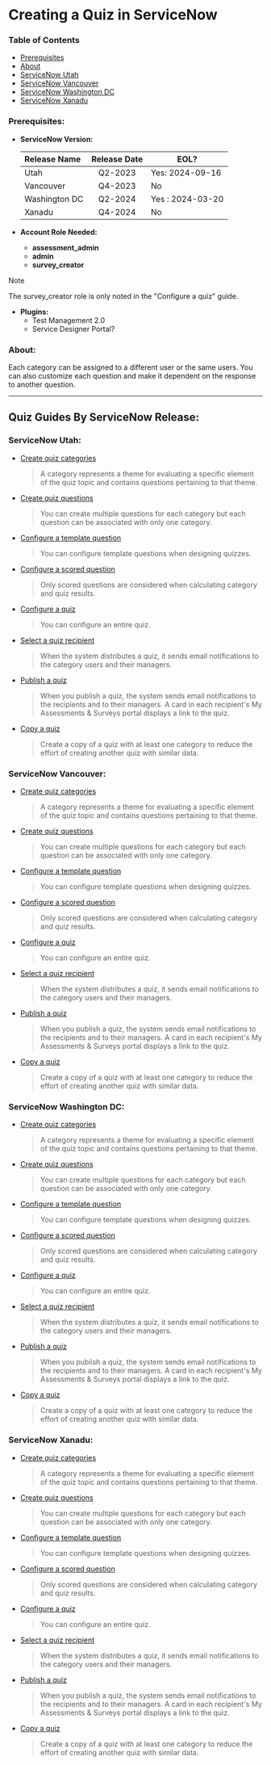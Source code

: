 # Creating a Quiz in ServiceNow

### Table of Contents

* [Prerequisites](#prerequisites)
* [About](#about)
* [ServiceNow Utah](#servicenow-utah)
* [ServiceNow Vancouver](#servicenow-vancouver)
* [ServiceNow Washington DC](#servicenow-washington-dc)
* [ServiceNow Xanadu](#servicenow-xanadu)


### Prerequisites:

* **ServiceNow Version:**

    | Release Name | Release Date | EOL? |
    | :----------- | :-----------:| ---- |
    | Utah         | Q2-2023      | Yes: 2024-09-16|
    | Vancouver    | Q4-2023      | No |
    | Washington DC | Q2-2024     | Yes : 2024-03-20 |
    | Xanadu       | Q4-2024      | No |

* **Account Role Needed:**

    * **assessment_admin**
    * **admin**
    * **survey_creator**
> [!NOTE]
> The survey_creator role is only noted in the "Configure a quiz" guide.

* **Plugins:**
  * Test Management 2.0
  * Service Designer Portal?
    
### About:

Each category can be assigned to a different user or the same users. You can also customize each question and make it dependent on the response to another question.

---

## Quiz Guides By ServiceNow Release:


### ServiceNow Utah:
* [Create quiz categories](https://www.servicenow.com/docs/bundle/utah-servicenow-platform/page/administer/assessments/task/t_CreateAQuizCategory.html)

    >A category represents a theme for evaluating a specific element of the quiz topic and contains questions pertaining to that theme.

* [Create quiz questions](https://www.servicenow.com/docs/bundle/utah-servicenow-platform/page/administer/assessments/task/t_CreateAQuizQuestion.html)

    >You can create multiple questions for each category but each question can be associated with only one category.

* [Configure a template question](https://www.servicenow.com/docs/bundle/utah-servicenow-platform/page/administer/assessments/task/t_ConfigureATemplateQuestion.html)

    >You can configure template questions when designing quizzes.

* [Configure a scored question](https://www.servicenow.com/docs/bundle/utah-servicenow-platform/page/administer/assessments/task/t_ConfigureAScoredQuestion.html)

    >Only scored questions are considered when calculating category and quiz results.

* [Configure a quiz](https://www.servicenow.com/docs/bundle/utah-servicenow-platform/page/administer/assessments/task/t_ConfigureaQuiz.html)

    >You can configure an entire quiz.

* [Select a quiz recipient](https://www.servicenow.com/docs/bundle/utah-servicenow-platform/page/administer/assessments/task/t_SelectAQuizRecipient.html)

    >When the system distributes a quiz, it sends email notifications to the category users and their managers.

* [Publish a quiz](https://www.servicenow.com/docs/bundle/utah-servicenow-platform/page/administer/assessments/task/t_PublishaQuiz.html)

    >When you publish a quiz, the system sends email notifications to the recipients and to their managers. A card in each recipient's My Assessments & Surveys portal displays a link to the quiz.

* [Copy a quiz](https://www.servicenow.com/docs/bundle/utah-servicenow-platform/page/administer/assessments/task/copy-quiz.html)

    >Create a copy of a quiz with at least one category to reduce the effort of creating another quiz with similar data.


### ServiceNow Vancouver:

* [Create quiz categories](https://www.servicenow.com/docs/bundle/vancouver-servicenow-platform/page/administer/assessments/task/t_CreateAQuizCategory.html)

    >A category represents a theme for evaluating a specific element of the quiz topic and contains questions pertaining to that theme.

* [Create quiz questions](https://www.servicenow.com/docs/bundle/vancouver-servicenow-platform/page/administer/assessments/task/t_CreateAQuizQuestion.html)

    >You can create multiple questions for each category but each question can be associated with only one category.

* [Configure a template question](https://www.servicenow.com/docs/bundle/vancouver-servicenow-platform/page/administer/assessments/task/t_ConfigureATemplateQuestion.html)

    >You can configure template questions when designing quizzes.

* [Configure a scored question](https://www.servicenow.com/docs/bundle/vancouver-servicenow-platform/page/administer/assessments/task/t_ConfigureAScoredQuestion.html)

    >Only scored questions are considered when calculating category and quiz results.

* [Configure a quiz](https://www.servicenow.com/docs/bundle/vancouver-servicenow-platform/page/administer/assessments/task/t_ConfigureaQuiz.html)

    >You can configure an entire quiz.

* [Select a quiz recipient](https://www.servicenow.com/docs/bundle/vancouver-servicenow-platform/page/administer/assessments/task/t_SelectAQuizRecipient.html)

    >When the system distributes a quiz, it sends email notifications to the category users and their managers.

* [Publish a quiz](https://www.servicenow.com/docs/bundle/vancouver-servicenow-platform/page/administer/assessments/task/t_PublishaQuiz.html)

    >When you publish a quiz, the system sends email notifications to the recipients and to their managers. A card in each recipient's My Assessments & Surveys portal displays a link to the quiz.

* [Copy a quiz](https://www.servicenow.com/docs/bundle/vancouver-servicenow-platform/page/administer/assessments/task/copy-quiz.html)

    >Create a copy of a quiz with at least one category to reduce the effort of creating another quiz with similar data.


### ServiceNow Washington DC:

* [Create quiz categories](https://www.servicenow.com/docs/bundle/washingtondc-servicenow-platform/page/administer/assessments/task/t_CreateAQuizCategory.html)

    >A category represents a theme for evaluating a specific element of the quiz topic and contains questions pertaining to that theme.

* [Create quiz questions](https://www.servicenow.com/docs/bundle/washingtondc-servicenow-platform/page/administer/assessments/task/t_CreateAQuizQuestion.html)

    >You can create multiple questions for each category but each question can be associated with only one category.

* [Configure a template question](https://www.servicenow.com/docs/bundle/washingtondc-servicenow-platform/page/administer/assessments/task/t_ConfigureATemplateQuestion.html)

    >You can configure template questions when designing quizzes.

* [Configure a scored question](https://www.servicenow.com/docs/bundle/washingtondc-servicenow-platform/page/administer/assessments/task/t_ConfigureAScoredQuestion.html)

    >Only scored questions are considered when calculating category and quiz results.

* [Configure a quiz](https://www.servicenow.com/docs/bundle/washingtondc-servicenow-platform/page/administer/assessments/task/t_ConfigureaQuiz.html)

    >You can configure an entire quiz.

* [Select a quiz recipient](https://www.servicenow.com/docs/bundle/washingtondc-servicenow-platform/page/administer/assessments/task/t_SelectAQuizRecipient.html)

    >When the system distributes a quiz, it sends email notifications to the category users and their managers.

* [Publish a quiz](https://www.servicenow.com/docs/bundle/washingtondc-servicenow-platform/page/administer/assessments/task/t_PublishaQuiz.html)

    >When you publish a quiz, the system sends email notifications to the recipients and to their managers. A card in each recipient's My Assessments & Surveys portal displays a link to the quiz.

* [Copy a quiz](https://www.servicenow.com/docs/bundle/washingtondc-servicenow-platform/page/administer/assessments/task/copy-quiz.html)

    >Create a copy of a quiz with at least one category to reduce the effort of creating another quiz with similar data.


### ServiceNow Xanadu:

* [Create quiz categories](https://www.servicenow.com/docs/bundle/xanadu-servicenow-platform/page/administer/assessments/task/t_CreateAQuizCategory.html)

    >A category represents a theme for evaluating a specific element of the quiz topic and contains questions pertaining to that theme.

* [Create quiz questions](https://www.servicenow.com/docs/bundle/xanadu-servicenow-platform/page/administer/assessments/task/t_CreateAQuizQuestion.html)

    >You can create multiple questions for each category but each question can be associated with only one category.

* [Configure a template question](https://www.servicenow.com/docs/bundle/xanadu-servicenow-platform/page/administer/assessments/task/t_ConfigureATemplateQuestion.html)

    >You can configure template questions when designing quizzes.

* [Configure a scored question](https://www.servicenow.com/docs/bundle/xanadu-servicenow-platform/page/administer/assessments/task/t_ConfigureAScoredQuestion.html)

    >Only scored questions are considered when calculating category and quiz results.

* [Configure a quiz](https://www.servicenow.com/docs/bundle/xanadu-servicenow-platform/page/administer/assessments/task/t_ConfigureaQuiz.html)

    >You can configure an entire quiz.

* [Select a quiz recipient](https://www.servicenow.com/docs/bundle/xanadu-servicenow-platform/page/administer/assessments/task/t_SelectAQuizRecipient.html)

    >When the system distributes a quiz, it sends email notifications to the category users and their managers.

* [Publish a quiz](https://www.servicenow.com/docs/bundle/xanadu-servicenow-platform/page/administer/assessments/task/t_PublishaQuiz.html)

    >When you publish a quiz, the system sends email notifications to the recipients and to their managers. A card in each recipient's My Assessments & Surveys portal displays a link to the quiz.

* [Copy a quiz](https://www.servicenow.com/docs/bundle/xanadu-servicenow-platform/page/administer/assessments/task/copy-quiz.html)

    >Create a copy of a quiz with at least one category to reduce the effort of creating another quiz with similar data.
